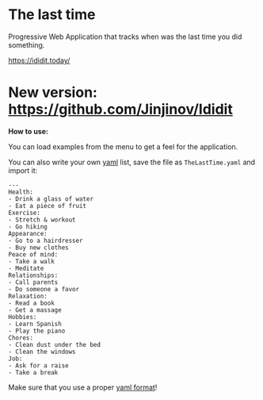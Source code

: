 # The last time

Progressive Web Application that tracks when was the last time you did something.

https://ididit.today/

# New version: https://github.com/Jinjinov/Ididit

**How to use:**

You can load examples from the menu to get a feel for the application.

You can also write your own [yaml](https://en.wikipedia.org/wiki/YAML) list, save the file as `TheLastTime.yaml` and import it:


    ---
    Health:
    - Drink a glass of water
    - Eat a piece of fruit
    Exercise:
    - Stretch & workout
    - Go hiking
    Appearance:
    - Go to a hairdresser
    - Buy new clothes
    Peace of mind:
    - Take a walk
    - Meditate
    Relationships:
    - Call parents
    - Do someone a favor
    Relaxation:
    - Read a book
    - Get a massage
    Hobbies:
    - Learn Spanish
    - Play the piano
    Chores:
    - Clean dust under the bed
    - Clean the windows
    Job:
    - Ask for a raise
    - Take a break

Make sure that you use a proper [yaml format](http://www.yamllint.com/)!